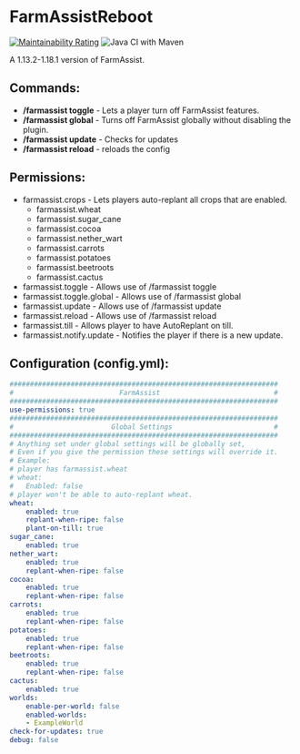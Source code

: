 # FarmAssistReboot
[![Maintainability Rating](https://sonarcloud.io/api/project_badges/measure?project=sarhatabaot_FarmAssistReboot&metric=sqale_rating)](https://sonarcloud.io/summary/new_code?id=sarhatabaot_FarmAssistReboot)
![Java CI with Maven](https://github.com/sarhatabaot/FarmAssistReboot/workflows/Java%20CI%20with%20Maven/badge.svg)

A 1.13.2-1.18.1 version of FarmAssist. 
## Commands:
* **/farmassist toggle** - Lets a player turn off FarmAssist features.
* **/farmassist global** - Turns off FarmAssist globally without disabling the plugin.
* **/farmassist update** - Checks for updates
* **/farmassist reload** - reloads the config
## Permissions:

* farmassist.crops - Lets players auto-replant all crops that are enabled.
  * farmassist.wheat 
  * farmassist.sugar_cane
  * farmassist.cocoa
  * farmassist.nether_wart
  * farmassist.carrots
  * farmassist.potatoes
  * farmassist.beetroots
  * farmassist.cactus
* farmassist.toggle - Allows use of /farmassist toggle
* farmassist.toggle.global - Allows use of /farmassist global
* farmassist.update - Allows use of /farmassist update
* farmassist.reload - Allows use of /farmassist reload
* farmassist.till - Allows player to have AutoReplant on till.
* farmassist.notify.update - Notifies the player if there is a new update.

## Configuration (config.yml):
```yaml
##################################################################
#                          FarmAssist                            #
##################################################################
use-permissions: true
##################################################################
#                        Global Settings                         #
##################################################################
# Anything set under global settings will be globally set,
# Even if you give the permission these settings will override it.
# Example:
# player has farmassist.wheat
# wheat:
#   Enabled: false
# player won't be able to auto-replant wheat.
wheat:
    enabled: true
    replant-when-ripe: false
    plant-on-till: true
sugar_cane:
    enabled: true
nether_wart:
    enabled: true
    replant-when-ripe: false
cocoa:
    enabled: true
    replant-when-ripe: false
carrots:
    enabled: true
    replant-when-ripe: false
potatoes:
    enabled: true
    replant-when-ripe: false
beetroots:
    enabled: true
    replant-when-ripe: false
cactus:
    enabled: true
worlds:
    enable-per-world: false
    enabled-worlds:
    - ExampleWorld
check-for-updates: true
debug: false
```
